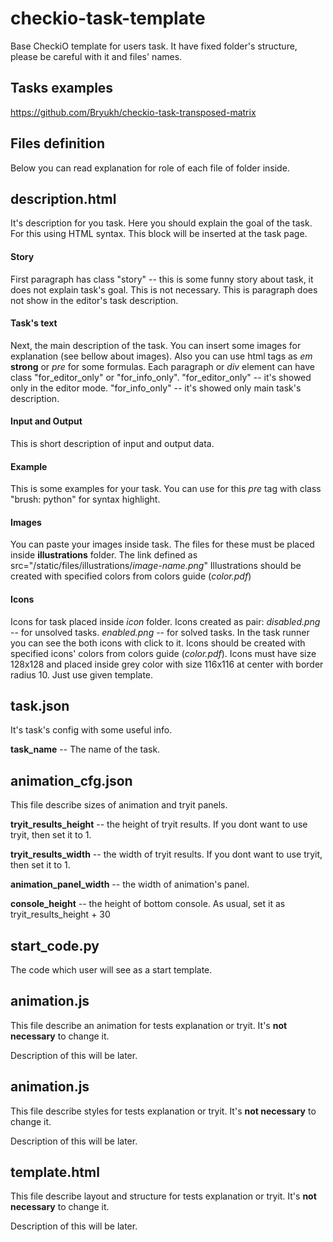 checkio-task-template
=====================

Base CheckiO template for users task.
It have fixed folder's structure, please be careful with it and files' names.

Tasks examples
--------------
https://github.com/Bryukh/checkio-task-transposed-matrix

Files definition
----------------

Below you can read explanation for role of each file of folder inside.

description.html
----------------

It's description for you task. Here you should explain the goal of the task.
For this using HTML syntax. This block will be inserted at the task page.

#### Story
First paragraph has class "story" -- this is some funny story about task, it does not explain task's goal.
This is not necessary. This is paragraph does not show in the editor's task description.

#### Task's text
Next, the main description of the task. You can insert some images 
for explanation (see bellow about images). Also you can use html tags as *em* **strong** or *pre* for some formulas.
Each paragraph or *div* element can have class "for_editor_only" or "for_info_only".
"for_editor_only" -- it's showed only in the editor mode.
"for_info_only" -- it's showed only main task's description.

#### Input and Output
This is short description of input and output data.

#### Example
This is some examples for your task. You can use for this *pre* tag with class "brush: python" for syntax highlight.

#### Images
You can paste your images inside task. The files for these must be placed inside **illustrations** folder.
The link defined as src="/static/files/illustrations/*image-name.png*"
Illustrations should be created with specified colors from colors guide (*color.pdf*)

#### Icons
Icons for task placed inside *icon* folder. Icons created as pair:
*disabled.png* -- for unsolved tasks.
*enabled.png* -- for solved tasks.
In the task runner you can see the both icons with click to it.
Icons should be created with specified icons' colors from colors guide (*color.pdf*).
Icons must have size 128x128 and placed inside grey color with size 116x116 at center with border radius 10.
Just use given template.

task.json
---------
It's task's config with some useful info.

**task_name** -- The name of the task.

animation_cfg.json
--------
This file describe sizes of animation and tryit panels.

**tryit\_results\_height** -- the height of tryit results. If you dont want to use tryit, then set it to 1.

**tryit\_results\_width**  -- the width of tryit results. If you dont want to use tryit, then set it to 1.

**animation\_panel\_width**  -- the width of animation's panel.

**console\_height** -- the height of bottom console. As usual, set it as tryit\_results\_height + 30


start_code.py
-------------

The code which user will see as a start template.


animation.js
------------

This file describe an animation for tests explanation or tryit.
It's **not necessary** to change it.

Description of this will be later.

animation.js
------------

This file describe styles for tests explanation or tryit.
It's **not necessary** to change it.

Description of this will be later.

template.html
-------------

This file describe layout and structure for tests explanation or tryit.
It's **not necessary** to change it.

Description of this will be later.

